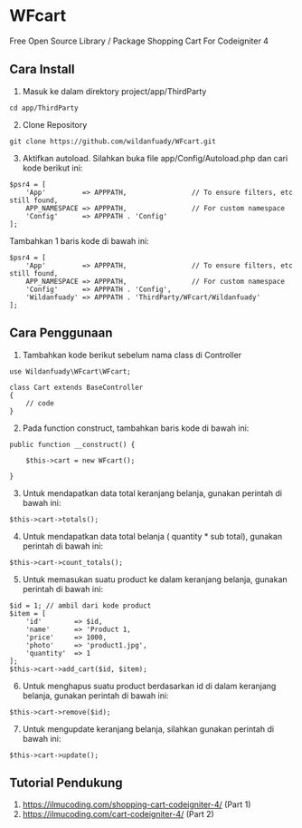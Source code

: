 # WFcart
Free Open Source Library / Package Shopping Cart For Codeigniter 4

## Cara Install

1. Masuk ke dalam direktory project/app/ThirdParty

<pre><code>cd app/ThirdParty</code></pre>

2. Clone Repository

<pre><code>git clone https://github.com/wildanfuady/WFcart.git</code></pre>

3. Aktifkan autoload. Silahkan buka file app/Config/Autoload.php dan cari kode berikut ini:

<pre><code>$psr4 = [
	'App'         => APPPATH,                // To ensure filters, etc still found,
	APP_NAMESPACE => APPPATH,                // For custom namespace
	'Config'      => APPPATH . 'Config'
];</pre></code>

Tambahkan 1 baris kode di bawah ini:

<pre><code>$psr4 = [
	'App'         => APPPATH,                // To ensure filters, etc still found,
	APP_NAMESPACE => APPPATH,                // For custom namespace
	'Config'      => APPPATH . 'Config',
	'Wildanfuady' => APPPATH . 'ThirdParty/WFcart/Wildanfuady'
];</pre></code>

## Cara Penggunaan

1. Tambahkan kode berikut sebelum nama class di Controller

<pre><code>use Wildanfuady\WFcart\WFcart;

class Cart extends BaseController
{
    // code
}</pre></code>

2. Pada function construct, tambahkan baris kode di bawah ini:

<pre><code>public function __construct() {

	$this->cart = new WFcart();

}</pre></code>

3. Untuk mendapatkan data total keranjang belanja, gunakan perintah di bawah ini:

<pre><code>$this->cart->totals();</pre></code>

4. Untuk mendapatkan data total belanja ( quantity * sub total), gunakan perintah di bawah ini:

<pre><code>$this->cart->count_totals();</pre></code>

5. Untuk memasukan suatu product ke dalam keranjang belanja, gunakan perintah di bawah ini:

<pre><code>$id = 1; // ambil dari kode product
$item = [
	'id'		=> $id,
	'name'		=> 'Product 1,
	'price'		=> 1000,
	'photo'		=> 'product1.jpg',
	'quantity'	=> 1
];
$this->cart->add_cart($id, $item);</pre></code>

6. Untuk menghapus suatu product berdasarkan id di dalam keranjang belanja, gunakan perintah di bawah ini:

<pre><code>$this->cart->remove($id);</pre></code>

7. Untuk mengupdate keranjang belanja, silahkan gunakan perintah di bawah ini:

<pre><code>$this->cart->update();</pre></code>

## Tutorial Pendukung

1. https://ilmucoding.com/shopping-cart-codeigniter-4/ (Part 1)
2. https://ilmucoding.com/cart-codeigniter-4/ (Part 2)
